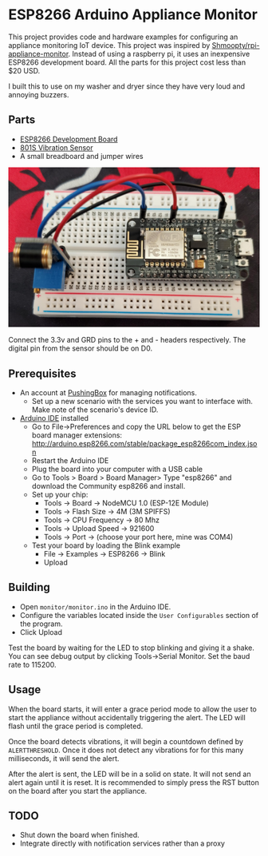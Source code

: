 # ESP8266 Arduino Appliance Monitor

This project provides code and hardware examples for configuring an appliance monitoring IoT device. This project was inspired by [Shmoopty/rpi-appliance-monitor](https://github.com/Shmoopty/rpi-appliance-monitor). Instead of using a raspberry pi, it uses an inexpensive ESP8266 development board. All the parts for this project cost less than $20 USD.

I built this to use on my washer and dryer since they have very loud and annoying buzzers.

## Parts

- [ESP8266 Development Board](https://smile.amazon.com/dp/B081CSJV2V?ref=ppx_yo2ov_dt_b_product_details&th=1)
- [801S Vibration Sensor](https://smile.amazon.com/dp/B00M1PN7PW?psc=1&ref=ppx_yo2ov_dt_b_product_details)
- A small breadboard and jumper wires

![board](assets/board.jpg)

Connect the 3.3v and GRD pins to the + and - headers respectively. The digital pin from the sensor should be on D0.

## Prerequisites

- An account at [PushingBox](https://www.pushingbox.com/index.php) for managing notifications.
  - Set up a new scenario with the services you want to interface with. Make note of the scenario's device ID.
- [Arduino IDE](https://www.arduino.cc/en/software) installed
  - Go to File->Preferences and copy the URL below to get the ESP board manager extensions: http://arduino.esp8266.com/stable/package_esp8266com_index.json
  - Restart the Arduino IDE
  - Plug the board into your computer with a USB cable
  - Go to Tools > Board > Board Manager> Type "esp8266" and download the Community esp8266 and install.
  - Set up your chip:
    - Tools -> Board -> NodeMCU 1.0 (ESP-12E Module)
    - Tools -> Flash Size -> 4M (3M SPIFFS)
    - Tools -> CPU Frequency -> 80 Mhz
    - Tools -> Upload Speed -> 921600
    - Tools -> Port -> (choose your port here, mine was COM4)
  - Test your board by loading the Blink example
    - File -> Examples -> ESP8266 -> Blink
    - Upload

## Building

- Open `monitor/monitor.ino` in the Arduino IDE.
- Configure the variables located inside the `User Configurables` section of the program.
- Click Upload

Test the board by waiting for the LED to stop blinking and giving it a shake. You can see debug output by clicking Tools->Serial Monitor. Set the baud rate to 115200.

## Usage

When the board starts, it will enter a grace period mode to allow the user to start the appliance without accidentally triggering the alert. The LED will flash until the grace period is completed.

Once the board detects vibrations, it will begin a countdown defined by `ALERTTHRESHOLD`. Once it does not detect any vibrations for for this many milliseconds, it will send the alert.

After the alert is sent, the LED will be in a solid on state. It will not send an alert again until it is reset. It is recommended to simply press the RST button on the board after you start the appliance.

## TODO

- Shut down the board when finished.
- Integrate directly with notification services rather than a proxy